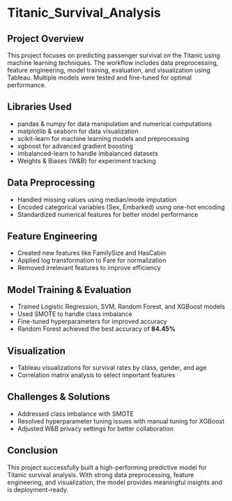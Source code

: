 # Titanic_Survival_Analysis

## Project Overview
This project focuses on predicting passenger survival on the Titanic using machine learning techniques. The workflow includes data preprocessing, feature engineering, model training, evaluation, and visualization using Tableau. Multiple models were tested and fine-tuned for optimal performance.

## Libraries Used
- pandas & numpy for data manipulation and numerical computations
- matplotlib & seaborn for data visualization
- scikit-learn for machine learning models and preprocessing
- xgboost for advanced gradient boosting
- imbalanced-learn to handle imbalanced datasets
- Weights & Biases (W&B) for experiment tracking

## Data Preprocessing
- Handled missing values using median/mode imputation
- Encoded categorical variables (Sex, Embarked) using one-hot encoding
- Standardized numerical features for better model performance

## Feature Engineering
- Created new features like FamilySize and HasCabin
- Applied log transformation to Fare for normalization
- Removed irrelevant features to improve efficiency

## Model Training & Evaluation
- Trained Logistic Regression, SVM, Random Forest, and XGBoost models
- Used SMOTE to handle class imbalance
- Fine-tuned hyperparameters for improved accuracy
- Random Forest achieved the best accuracy of **84.45%**

## Visualization
- Tableau visualizations for survival rates by class, gender, and age
- Correlation matrix analysis to select important features

## Challenges & Solutions
- Addressed class imbalance with SMOTE
- Resolved hyperparameter tuning issues with manual tuning for XGBoost
- Adjusted W&B privacy settings for better collaboration

## Conclusion
This project successfully built a high-performing predictive model for Titanic survival analysis. With strong data preprocessing, feature engineering, and visualization, the model provides meaningful insights and is deployment-ready.

